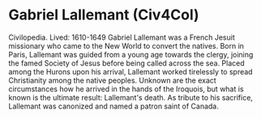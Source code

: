 # Gabriel Lallemant (Civ4Col)

Civilopedia.
Lived: 1610-1649
Gabriel Lallemant was a French Jesuit missionary who came to the New World to convert the natives. Born in Paris, Lallemant was guided from a young age towards the clergy, joining the famed Society of Jesus before being called across the sea. Placed among the Hurons upon his arrival, Lallemant worked tirelessly to spread Christianity among the native peoples. Unknown are the exact circumstances how he arrived in the hands of the Iroquois, but what is known is the ultimate result: Lallemant's death. As tribute to his sacrifice, Lallemant was canonized and named a patron saint of Canada.